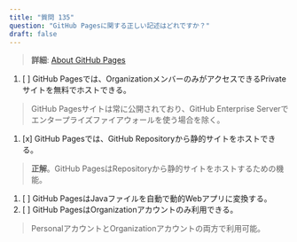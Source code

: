 ```yaml
---
title: "質問 135"  
question: "GitHub Pagesに関する正しい記述はどれですか？"  
draft: false  
---
```


> **詳細**: [About GitHub Pages](https://docs.github.com/en/pages/getting-started-with-github-pages/about-github-pages)

1. [ ] GitHub Pagesでは、OrganizationメンバーのみがアクセスできるPrivateサイトを無料でホストできる。  
  > GitHub Pagesサイトは常に公開されており、GitHub Enterprise Serverでエンタープライズファイアウォールを使う場合を除く。  
1. [x] GitHub Pagesでは、GitHub Repositoryから静的サイトをホストできる。  
  > **正解**。GitHub PagesはRepositoryから静的サイトをホストするための機能。  
1. [ ] GitHub PagesはJavaファイルを自動で動的Webアプリに変換する。  
1. [ ] GitHub PagesはOrganizationアカウントのみ利用できる。  
  > PersonalアカウントとOrganizationアカウントの両方で利用可能。